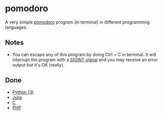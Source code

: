 # pomodoro

A very simple [pomodoro](https://en.wikipedia.org/wiki/Pomodoro_Technique) program (in terminal) in different programming languages.

## Notes

- You can escape any of this program by doing Ctrl + C in terminal. It will interrupt the program with a [SIGINT signal](http://man7.org/linux/man-pages/man7/signal.7.html) and you may receive an error output but it's OK (really).

## Done

- [Python (3)](https://github.com/louischristner/pomodoro/tree/master/python)
- [Julia](https://github.com/louischristner/pomodoro/tree/master/julia)
- [C](https://github.com/louischristner/pomodoro/tree/master/c)
- [PHP](https://github.com/louischristner/pomodoro/tree/master/php)
